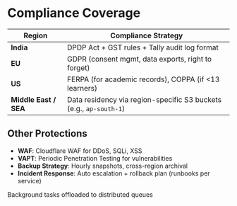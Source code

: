 # Compliance Coverage
| Region                | Compliance Strategy                                                |
| --------------------- | ------------------------------------------------------------------ |
| **India**             | DPDP Act + GST rules + Tally audit log format                      |
| **EU**                | GDPR (consent mgmt, data exports, right to forget)                 |
| **US**                | FERPA (for academic records), COPPA (if <13 learners)              |
| **Middle East / SEA** | Data residency via region-specific S3 buckets (e.g., `ap-south-1`) |

Other Protections
-----------------
-   **WAF**: Cloudflare WAF for DDoS, SQLi, XSS
-   **VAPT**: Periodic Penetration Testing for vulnerabilities
-   **Backup Strategy**: Hourly snapshots, cross-region archival
-   **Incident Response**: Auto escalation + rollback plan (runbooks per service)

Background tasks offloaded to distributed queues

